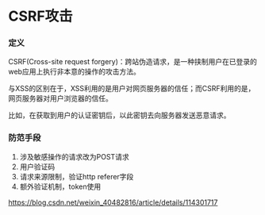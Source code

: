 # CSRF攻击

### 定义

CSRF(Cross-site request forgery)：跨站伪造请求，是一种挟制用户在已登录的web应用上执行非本意的操作的攻击方法。

与XSS的区别在于，XSS利用的是用户对网页服务器的信任；而CSRF利用的是，网页服务器对用户浏览器的信任。

比如，在获取到用户的认证密钥后，以此密钥去向服务器发送恶意请求。

### 防范手段

1. 涉及敏感操作的请求改为POST请求
2. 用户验证码
3. 请求来源限制，验证http referer字段
4. 额外验证机制，token使用



https://blog.csdn.net/weixin_40482816/article/details/114301717